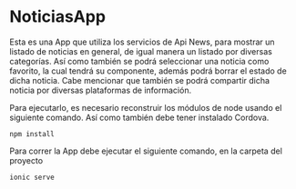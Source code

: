 # NoticiasApp

Esta es una App que utiliza los servicios de Api News, para mostrar un listado de noticias en general, de igual manera un listado por diversas categorías. Así como también se podrá seleccionar una noticia como favorito, la cual tendrá su componente, además podrá borrar el estado de dicha noticia. Cabe mencionar que también se podrá compartir dicha noticia por diversas plataformas de información. 


Para ejecutarlo, es necesario reconstruir los módulos de node usando el siguiente comando. Así como también debe tener instalado Cordova.

```
npm install

```

Para correr la App debe ejecutar el siguiente comando, en la carpeta del proyecto

```
ionic serve

```